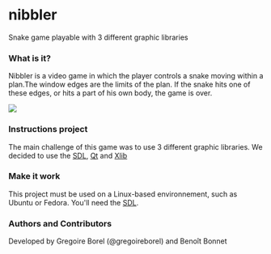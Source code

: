 nibbler
=======

Snake game playable with 3 different graphic libraries

### What is it?
Nibbler is a video game in which the player controls a snake moving within a plan.The window edges are the limits of the plan. If the snake hits one of these edges, or hits a part of his own body, the game is over.

![](nibbler_example.jpg)

### Instructions project
The main challenge of this game was to use 3 different graphic libraries. We decided to use the [SDL](https://www.libsdl.org/index.php), [Qt](http://qt-project.org/) and [Xlib](http://en.wikipedia.org/wiki/Xlib)


### Make it work
This project must be used on a Linux-based environnement, such as Ubuntu or Fedora. You'll need the [SDL](https://www.libsdl.org/index.php).

### Authors and Contributors
Developed by Gregoire Borel (@gregoireborel) and Benoît Bonnet



